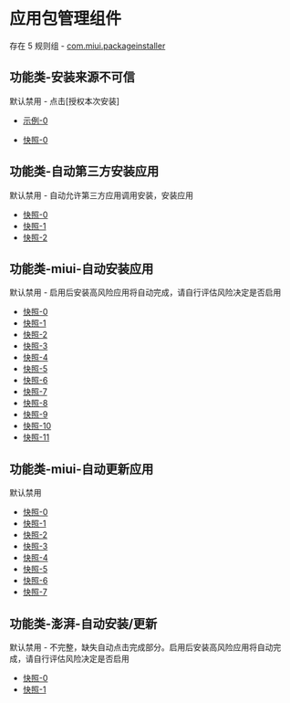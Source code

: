 # 应用包管理组件

存在 5 规则组 - [com.miui.packageinstaller](/src/apps/com.miui.packageinstaller.ts)

## 功能类-安装来源不可信

默认禁用 - 点击[授权本次安装]

- [示例-0](https://m.gkd.li/57941037/e30144c7-c895-4950-a91d-9ce56a8570c8)

- [快照-0](https://i.gkd.li/i/14456398)

## 功能类-自动第三方安装应用

默认禁用 - 自动允许第三方应用调用安装，安装应用

- [快照-0](https://i.gkd.li/i/12874746)
- [快照-1](https://i.gkd.li/i/13054478)
- [快照-2](https://i.gkd.li/i/13399425)

## 功能类-miui-自动安装应用

默认禁用 - 启用后安装高风险应用将自动完成，请自行评估风险决定是否启用

- [快照-0](https://i.gkd.li/i/12818034)
- [快照-1](https://i.gkd.li/i/12818054)
- [快照-2](https://i.gkd.li/i/12889120)
- [快照-3](https://i.gkd.li/i/12888410)
- [快照-4](https://i.gkd.li/i/12889120)
- [快照-5](https://i.gkd.li/i/12889135)
- [快照-6](https://i.gkd.li/i/12889137)
- [快照-7](https://i.gkd.li/i/12889148)
- [快照-8](https://i.gkd.li/i/12889148)
- [快照-9](https://i.gkd.li/i/12818044)
- [快照-10](https://i.gkd.li/i/13229404)
- [快照-11](https://i.gkd.li/i/13501872)

## 功能类-miui-自动更新应用

默认禁用

- [快照-0](https://i.gkd.li/i/12817988)
- [快照-1](https://i.gkd.li/i/12910080)
- [快照-2](https://i.gkd.li/i/13024731)
- [快照-3](https://i.gkd.li/i/13038465)
- [快照-4](https://i.gkd.li/i/13024730)
- [快照-5](https://i.gkd.li/i/13024731)
- [快照-6](https://i.gkd.li/i/12817999)
- [快照-7](https://i.gkd.li/i/13255733)

## 功能类-澎湃-自动安装/更新

默认禁用 - 不完整，缺失自动点击完成部分。启用后安装高风险应用将自动完成，请自行评估风险决定是否启用

- [快照-0](https://i.gkd.li/i/14083552)
- [快照-1](https://i.gkd.li/i/14083554)

